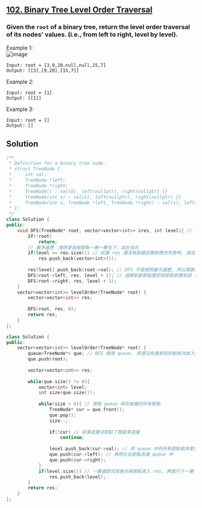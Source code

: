 ## [102. Binary Tree Level Order Traversal](https://leetcode.com/problems/binary-tree-level-order-traversal/)

### Given the `root` of a binary tree, return the level order traversal of its nodes' values. (i.e., from left to right, level by level).


Example 1:  
![image](https://assets.leetcode.com/uploads/2021/02/19/tree1.jpg)  
```
Input: root = [3,9,20,null,null,15,7]
Output: [[3],[9,20],[15,7]]
```

Example 2:
```
Input: root = [1]
Output: [[1]]
```

Example 3:
```
Input: root = []
Output: []
```


## Solution
```c++
/**
 * Definition for a binary tree node.
 * struct TreeNode {
 *     int val;
 *     TreeNode *left;
 *     TreeNode *right;
 *     TreeNode() : val(0), left(nullptr), right(nullptr) {}
 *     TreeNode(int x) : val(x), left(nullptr), right(nullptr) {}
 *     TreeNode(int x, TreeNode *left, TreeNode *right) : val(x), left(left), right(right) {}
 * };
 */
class Solution {
public:
    void DFS(TreeNode* root, vector<vector<int>> &res, int level){ // 深度優先搜尋法
        if(!root)
            return;
        // 層序遍歷：順序是由根節點一層一層往下，由左往右
        if(level >= res.size()) // 如果 res 還沒有創建該層對應的列表時, 就在 res 中創建一個新的列表來保存該層節點
            res.push_back(vector<int>());
        
        res[level].push_back(root->val); // DFS 不是按照層次遍歷, 所以需要去計算每個節點的深度(level), 來將同一層放在同個列表中, (所以可以套前序遍歷的殼下去改寫)
        DFS(root->left, res, level + 1); // 遞歸到新節點要把該節點對應到該 level 對應列表的末尾
        DFS(root->right, res, level + 1);
    }
    vector<vector<int>> levelOrder(TreeNode* root) {
        vector<vector<int>> res;
        
        DFS(root, res, 0);
        return res;
    }
};
```

```c++
class Solution {
public:
    vector<vector<int>> levelOrder(TreeNode* root) {
        queue<TreeNode*> que; // BFS 使用 queue, 把還沒有搜索到的點依次放入列隊, 然後再回到 queue.front() 當作遍歷點
        que.push(root);
        
        vector<vector<int>> res;
        
        while(que.size() != 0){
            vector<int> level;
            int size(que.size());
            
            while(size > 0){ // 使用 queue 保存每層的所有節點
                TreeNode* cur = que.front();
                que.pop();
                size--;
                
                if(!cur) // 如果這層沒節點了就結束這層
                    continue;
                
                level.push_back(cur->val); // 把 queue 中的所有節點依序拿出
                que.push(cur->left); // 再把左右節點丟進 queue 中
                que.push(cur->right);
            }
            if(level.size()) // 一層遍歷完成後先將節點丟入 res, 再進行下一層
                res.push_back(level);
        }
        return res;
    }
};
```

